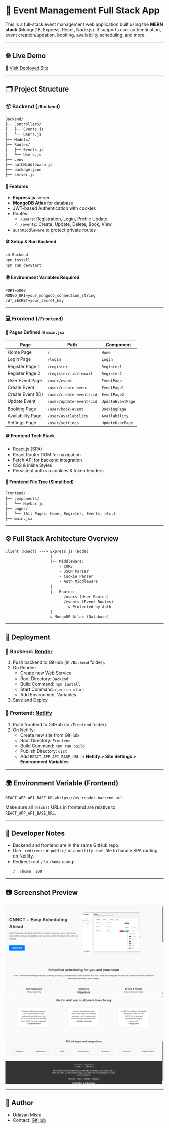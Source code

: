 # 🎉 Event Management Full Stack App

This is a full-stack event management web application built using the **MERN stack** (MongoDB, Express, React, Node.js). It supports user authentication, event creation/updation, booking, availability scheduling, and more.

---

## 🌐 Live Demo

🔗 [Visit Deployed Site](https://event-management-full-stack.netlify.app/)

---

## 🗂️ Project Structure

### 📦 Backend (`/Backend`)
```
Backend/
├── Controllers/
│   ├── Events.js
│   └── Users.js
├── Models/
├── Routes/
│   ├── Events.js
│   └── Users.js
├── .env
├── authMiddleware.js
├── package.json
├── server.js
```

#### 🔧 Features
- **Express.js** server
- **MongoDB Atlas** for database
- JWT-based Authentication with cookies
- Routes:
  - `/users`: Registration, Login, Profile Update
  - `/events`: Create, Update, Delete, Book, View
- `authMiddleware` to protect private routes

#### 🛠️ Setup & Run Backend
```bash
cd Backend
npm install
npm run devStart
```

#### 🌍 Environment Variables Required
```
PORT=5000
MONGO_URI=your_mongodb_connection_string
JWT_SECRET=your_secret_key
```

---

### 💻 Frontend (`/Frontend`)

#### 🔗 Pages Defined in `main.jsx`

| Page                  | Path                           | Component           |
|-----------------------|--------------------------------|---------------------|
| Home Page             | `/`                            | `Home`              |
| Login Page            | `/login`                       | `Login`             |
| Register Page 1       | `/register`                    | `Register1`         |
| Register Page 2       | `/register/:id/:email`         | `Register2`         |
| User Event Page       | `/user/event`                  | `EventPage`         |
| Create Event          | `/user/create-event`           | `EventPage1`        |
| Create Event (ID)     | `/user/create-event/:id`       | `EventPage2`        |
| Update Event          | `/user/update-event/:id`       | `UpdateEventPage`   |
| Booking Page          | `/user/book-event`             | `BookingPage`       |
| Availability Page     | `/user/availability`           | `Availability`      |
| Settings Page         | `/user/settings`               | `UpdateUserPage`    |

#### 🛠️ Frontend Tech Stack
- React.js (SPA)
- React Router DOM for navigation
- Fetch API for backend integration
- CSS & Inline Styles
- Persistent auth via cookies & token headers

#### 📁 Frontend File Tree (Simplified)
```
Frontend/
├── components/
│   └── Navbar.js
├── pages/
│   └── (All Pages: Home, Register, Events, etc.)
├── main.jsx
```

---

## ⚙️ Full Stack Architecture Overview

```text
Client (React) ---> Express.js (Node)
                    |
                    |-- Middleware:
                        - CORS
                        - JSON Parser
                        - Cookie Parser
                        - Auth Middleware
                    |
                    |-- Routes:
                        - /users (User Routes)
                        - /events (Event Routes)
                            ↳ Protected by Auth
                    |
                    ↳ MongoDB Atlas (Database)
```

---

## 🚀 Deployment

### 🔸 Backend: [Render](https://render.com/)
1. Push backend to GitHub (in `/Backend` folder).
2. On Render:
   - Create new Web Service
   - Root Directory: `Backend`
   - Build Command: `npm install`
   - Start Command: `npm run start`
   - Add Environment Variables
3. Save and Deploy

### 🔹 Frontend: [Netlify](https://netlify.com/)
1. Push frontend to GitHub (in `/Frontend` folder).
2. On Netlify:
   - Create new site from GitHub
   - Root Directory: `Frontend`
   - Build Command: `npm run build`
   - Publish Directory: `dist`
   - Add `REACT_APP_API_BASE_URL` in **Netlify > Site Settings > Environment Variables**

---

## 🌍 Environment Variable (Frontend)

```env
REACT_APP_API_BASE_URL=https://my-render-backend-url
```

Make sure all `fetch()` URLs in frontend are relative to `REACT_APP_API_BASE_URL`.

---

## 🧠 Developer Notes

- Backend and frontend are in the same GitHub repo.
- Use `_redirects` in `public/` or a `netlify.toml` file to handle SPA routing on Netlify.
- Redirect root `/` to `/home` using:
  ```txt
  /  /home  200
  ```

---

## 📷 Screenshot Preview

![Backend Structure](./path-to-screenshot-folder/Screenshot1.png)
![Backend Structure](./path-to-screenshot-folder/Screenshot2.png)

---

## 👤 Author

- Udayan Misra  
- Contact: [GitHub](https://github.com/UdayanMisra2000)
